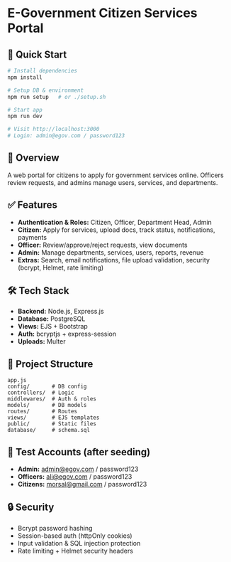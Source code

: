 # E-Government Citizen Services Portal

## 🚀 Quick Start

```bash
# Install dependencies
npm install

# Setup DB & environment
npm run setup   # or ./setup.sh

# Start app
npm run dev

# Visit http://localhost:3000
# Login: admin@egov.com / password123
```

## 📌 Overview

A web portal for citizens to apply for government services online. Officers review requests, and admins manage users, services, and departments.

## ✅ Features

* **Authentication & Roles:** Citizen, Officer, Department Head, Admin
* **Citizen:** Apply for services, upload docs, track status, notifications, payments
* **Officer:** Review/approve/reject requests, view documents
* **Admin:** Manage departments, services, users, reports, revenue
* **Extras:** Search, email notifications, file upload validation, security (bcrypt, Helmet, rate limiting)

## 🛠 Tech Stack

* **Backend:** Node.js, Express.js
* **Database:** PostgreSQL
* **Views:** EJS + Bootstrap
* **Auth:** bcryptjs + express-session
* **Uploads:** Multer

## 📂 Project Structure

```
app.js
config/       # DB config
controllers/  # Logic
middlewares/  # Auth & roles
models/       # DB models
routes/       # Routes
views/        # EJS templates
public/       # Static files
database/     # schema.sql
```

## 🔑 Test Accounts (after seeding)

* **Admin:** [admin@egov.com](mailto:admin@egov.com) / password123
* **Officers:** [ali@egov.com](mailto:ali@egov.com) / password123
* **Citizens:** [morsal@gmail.com](mailto:morsal@gmail.com) / password123

## 🔒 Security

* Bcrypt password hashing
* Session-based auth (httpOnly cookies)
* Input validation & SQL injection protection
* Rate limiting + Helmet security headers


